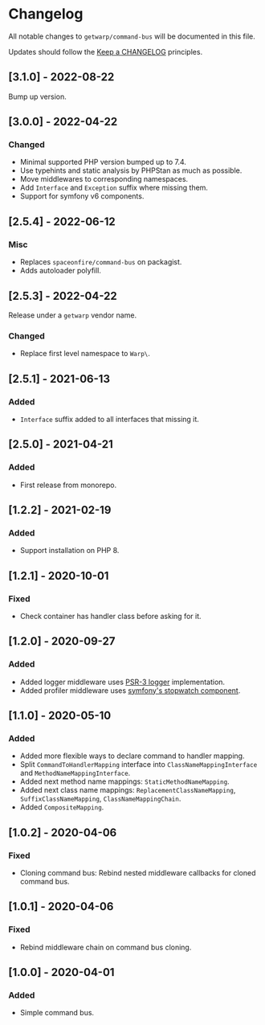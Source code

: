 # Changelog

All notable changes to `getwarp/command-bus` will be documented in this file.

Updates should follow the [Keep a CHANGELOG](http://keepachangelog.com/) principles.

## [3.1.0] - 2022-08-22

Bump up version.

## [3.0.0] - 2022-04-22

### Changed

- Minimal supported PHP version bumped up to 7.4.
- Use typehints and static analysis by PHPStan as much as possible.
- Move middlewares to corresponding namespaces.
- Add `Interface` and `Exception` suffix where missing them.
- Support for symfony v6 components.

## [2.5.4] - 2022-06-12

### Misc

- Replaces `spaceonfire/command-bus` on packagist.
- Adds autoloader polyfill.

## [2.5.3] - 2022-04-22

Release under a `getwarp` vendor name.

### Changed

- Replace first level namespace to `Warp\`.

## [2.5.1] - 2021-06-13

### Added

- `Interface` suffix added to all interfaces that missing it.

## [2.5.0] - 2021-04-21

### Added

-   First release from monorepo.

## [1.2.2] - 2021-02-19

### Added

-   Support installation on PHP 8.

## [1.2.1] - 2020-10-01

### Fixed

-   Check container has handler class before asking for it.

## [1.2.0] - 2020-09-27

### Added

-   Added logger middleware uses [PSR-3 logger](https://github.com/php-fig/log) implementation.
-   Added profiler middleware uses [symfony's stopwatch component](https://github.com/symfony/stopwatch).

## [1.1.0] - 2020-05-10

### Added

-   Added more flexible ways to declare command to handler mapping.
-   Split `CommandToHandlerMapping` interface into `ClassNameMappingInterface` and `MethodNameMappingInterface`.
-   Added next method name mappings: `StaticMethodNameMapping`.
-   Added next class name mappings: `ReplacementClassNameMapping`, `SuffixClassNameMapping`, `ClassNameMappingChain`.
-   Added `CompositeMapping`.

## [1.0.2] - 2020-04-06

### Fixed

-   Cloning command bus: Rebind nested middleware callbacks for cloned command bus.

## [1.0.1] - 2020-04-06

### Fixed

-   Rebind middleware chain on command bus cloning.

## [1.0.0] - 2020-04-01

### Added

-   Simple command bus.
